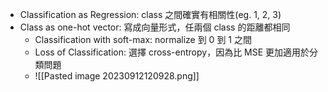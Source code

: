 * Classification as Regression: class 之間確實有相關性(eg. 1, 2, 3)
* Class as one-hot vector: 寫成向量形式，任兩個 class 的距離都相同
	* Classification with soft-max: normalize 到 0 到 1 之間
	* Loss of Classification: 選擇 cross-entropy，因為比 MSE 更加適用於分類問題
	* ![[Pasted image 20230912120928.png]]
